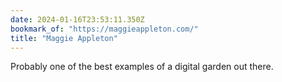 ```yaml
---
date: 2024-01-16T23:53:11.350Z
bookmark_of: "https://maggieappleton.com/"
title: "Maggie Appleton"
---
```


Probably one of the best examples of a digital garden out there.
